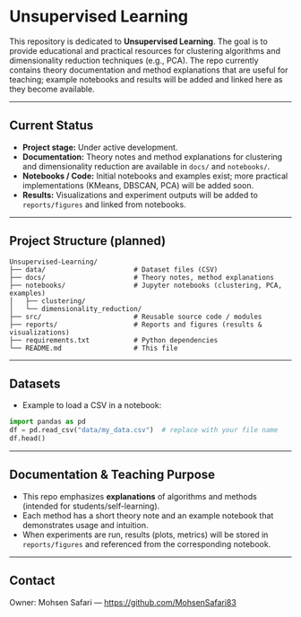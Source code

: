 # Unsupervised Learning

This repository is dedicated to **Unsupervised Learning**. The goal is to provide educational and practical resources for clustering algorithms and dimensionality reduction techniques (e.g., PCA). The repo currently contains theory documentation and method explanations that are useful for teaching; example notebooks and results will be added and linked here as they become available.

---

##  Current Status
- **Project stage:** Under active development.
- **Documentation:** Theory notes and method explanations for clustering and dimensionality reduction are available in `docs/` and `notebooks/`.
- **Notebooks / Code:** Initial notebooks and examples exist; more practical implementations (KMeans, DBSCAN, PCA) will be added soon.
- **Results:** Visualizations and experiment outputs will be added to `reports/figures` and linked from notebooks.

---

##  Project Structure (planned)
```
Unsupervised-Learning/
├── data/                      # Dataset files (CSV)
├── docs/                      # Theory notes, method explanations
├── notebooks/                 # Jupyter notebooks (clustering, PCA, examples)
│   ├── clustering/
│   └── dimensionality_reduction/
├── src/                       # Reusable source code / modules
├── reports/                   # Reports and figures (results & visualizations)
├── requirements.txt           # Python dependencies
└── README.md                  # This file
```

---

##  Datasets
- Example to load a CSV in a notebook:
```python
import pandas as pd
df = pd.read_csv("data/my_data.csv")  # replace with your file name
df.head()
```

---

## Documentation & Teaching Purpose
- This repo emphasizes **explanations** of algorithms and methods (intended for students/self-learning).
- Each method has a short theory note and an example notebook that demonstrates usage and intuition.
- When experiments are run, results (plots, metrics) will be stored in `reports/figures` and referenced from the corresponding notebook.

---

## Contact
Owner: Mohsen Safari — https://github.com/MohsenSafari83
